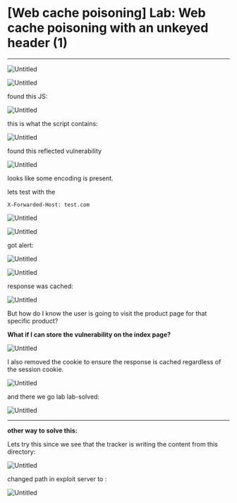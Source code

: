# [Web cache poisoning] Lab: Web cache poisoning with an unkeyed header (1)

---

![Untitled](%5BWeb%20cache%20poisoning%5D%20Lab%20Web%20cache%20poisoning%20with%2027410ff16a344056957c74448b85e450/Untitled.png)

![Untitled](%5BWeb%20cache%20poisoning%5D%20Lab%20Web%20cache%20poisoning%20with%2027410ff16a344056957c74448b85e450/Untitled%201.png)

found this JS: 

![Untitled](%5BWeb%20cache%20poisoning%5D%20Lab%20Web%20cache%20poisoning%20with%2027410ff16a344056957c74448b85e450/Untitled%202.png)

this is what the script contains:  

![Untitled](%5BWeb%20cache%20poisoning%5D%20Lab%20Web%20cache%20poisoning%20with%2027410ff16a344056957c74448b85e450/Untitled%203.png)

found this reflected vulnerability 

![Untitled](%5BWeb%20cache%20poisoning%5D%20Lab%20Web%20cache%20poisoning%20with%2027410ff16a344056957c74448b85e450/Untitled%204.png)

looks like some encoding is present. 

lets test with the 

`X-Forwarded-Host: test.com`

![Untitled](%5BWeb%20cache%20poisoning%5D%20Lab%20Web%20cache%20poisoning%20with%2027410ff16a344056957c74448b85e450/Untitled%205.png)

![Untitled](%5BWeb%20cache%20poisoning%5D%20Lab%20Web%20cache%20poisoning%20with%2027410ff16a344056957c74448b85e450/Untitled%206.png)

got alert: 

![Untitled](%5BWeb%20cache%20poisoning%5D%20Lab%20Web%20cache%20poisoning%20with%2027410ff16a344056957c74448b85e450/4ca89b2c-bfaf-4abf-8c6f-7e919de9218e.png)

![Untitled](%5BWeb%20cache%20poisoning%5D%20Lab%20Web%20cache%20poisoning%20with%2027410ff16a344056957c74448b85e450/Untitled%207.png)

response was cached: 

![Untitled](%5BWeb%20cache%20poisoning%5D%20Lab%20Web%20cache%20poisoning%20with%2027410ff16a344056957c74448b85e450/Untitled%208.png)

But how do I know the user is going to visit the product page for that specific product? 

**What if I can store the vulnerability on the index page?** 

![Untitled](%5BWeb%20cache%20poisoning%5D%20Lab%20Web%20cache%20poisoning%20with%2027410ff16a344056957c74448b85e450/Untitled%209.png)

I also removed the cookie to ensure the response is cached regardless of the session cookie. 

![Untitled](%5BWeb%20cache%20poisoning%5D%20Lab%20Web%20cache%20poisoning%20with%2027410ff16a344056957c74448b85e450/Untitled%2010.png)

and there we go lab lab-solved:  

![Untitled](%5BWeb%20cache%20poisoning%5D%20Lab%20Web%20cache%20poisoning%20with%2027410ff16a344056957c74448b85e450/Untitled%2011.png)

---

**other way to solve this:** 

Lets try this since we see that the tracker is writing the content from this directory: 

![Untitled](%5BWeb%20cache%20poisoning%5D%20Lab%20Web%20cache%20poisoning%20with%2027410ff16a344056957c74448b85e450/Untitled%203.png)

changed path in exploit server to : 

![Untitled](%5BWeb%20cache%20poisoning%5D%20Lab%20Web%20cache%20poisoning%20with%2027410ff16a344056957c74448b85e450/Untitled%2012.png)